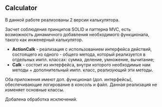 ## Calculator
В данной работе реализованы 2 версии калькулятора.

Засчет соблюдения принципов SOLID и паттерна MVC, есть возможность динамичного 
добавления необходимого функционала, такого как инженерный калькулятор.

- **ActionCalk** - реализация с использованием интерфейса действий, состоящего
из одного - общего метода, который реализуется в отдельных импл. классах:
сумма, деление, умножение, вычитание;
- **Calk** - состоит из интерфейса, внутри которого необходимые нам методы + дополнительный импл. класс,
реализующий эти методы.

Оба приложения имеют доп. функционал (доп. интерфейсы), обеспечивающие логирование в консоль и файл.
Данная реализация не изменяет основные классы.

Добалена обработка исключений.
